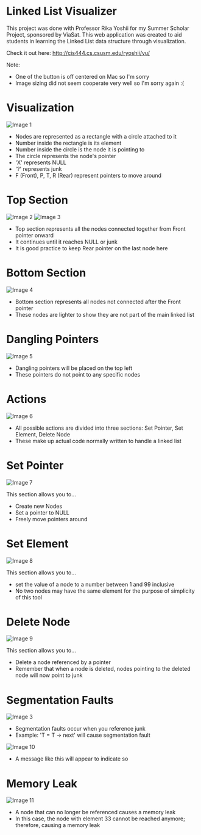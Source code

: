 # Linked List Visualizer
This project was done with Professor Rika Yoshii for my Summer Scholar Project, sponsored by ViaSat. This web application was created to aid students in learning the Linked List data structure through visualization. 

Check it out here: http://cis444.cs.csusm.edu/ryoshii/vu/

Note:
- One of the button is off centered on Mac so I'm sorry
- Image sizing did not seem cooperate very well so I'm sorry again :(

# Visualization
![Image 1](https://github.com/vinhvu200/Linked-List-Visualizer/raw/master/DemoImages/1.png "Image 1")

- Nodes are represented as a rectangle with a circle attached to it
- Number inside the rectangle is its element
- Number inside the circle is the node it is pointing to
- The circle represents the node's pointer
- 'X' represents NULL
- '?' represents junk
- F (Front), P, T, R (Rear) represent pointers to move around

# Top Section
![Image 2](https://github.com/vinhvu200/Linked-List-Visualizer/raw/master/DemoImages/2.png "Image 2")
![Image 3](https://github.com/vinhvu200/Linked-List-Visualizer/raw/master/DemoImages/3.png "Image 3")

- Top section represents all the nodes connected together from Front pointer onward
- It continues until it reaches NULL or junk
- It is good practice to keep Rear pointer on the last node here

# Bottom Section
![Image 4](https://github.com/vinhvu200/Linked-List-Visualizer/raw/master/DemoImages/4.png "Image 4")

- Bottom section represents all nodes not connected after the Front pointer
- These nodes are lighter to show they are not part of the main linked list

# Dangling Pointers
![Image 5](https://github.com/vinhvu200/Linked-List-Visualizer/raw/master/DemoImages/5.png "Image 5")

- Dangling pointers will be placed on the top left
- These pointers do not point to any specific nodes

# Actions
![Image 6](https://github.com/vinhvu200/Linked-List-Visualizer/raw/master/DemoImages/6.png "Image 6")

- All possible actions are divided into three sections: Set Pointer, Set Element, Delete Node
- These make up actual code normally written to handle a linked list

# Set Pointer
![Image 7](https://github.com/vinhvu200/Linked-List-Visualizer/raw/master/DemoImages/7.png "Image 7")

This section allows you to...
- Create new Nodes
- Set a pointer to NULL
- Freely move pointers around

# Set Element
![Image 8](https://github.com/vinhvu200/Linked-List-Visualizer/raw/master/DemoImages/8.png "Image 8")

This section allows you to...
- set the value of a node to a number between 1 and 99 inclusive
- No two nodes may have the same element for the purpose of simplicity of this tool

# Delete Node
![Image 9](https://github.com/vinhvu200/Linked-List-Visualizer/raw/master/DemoImages/9.png "Image 9")

This section allows you to...
- Delete a node referenced by a pointer
- Remember that when a node is deleted, nodes pointing to the deleted node will now point to junk

# Segmentation Faults
![Image 3](https://github.com/vinhvu200/Linked-List-Visualizer/raw/master/DemoImages/3.png "Image 3")

- Segmentation faults occur when you reference junk
- Example: 'T = T -> next' will cause segmentation fault

![Image 10](https://github.com/vinhvu200/Linked-List-Visualizer/raw/master/DemoImages/10.png "Image 10")

- A message like this will appear to indicate so

# Memory Leak
![Image 11](https://github.com/vinhvu200/Linked-List-Visualizer/raw/master/DemoImages/11.png "Image 11")

- A node that can no longer be referenced causes a memory leak
- In this case, the node with element 33 cannot be reached anymore; therefore, causing a memory leak

